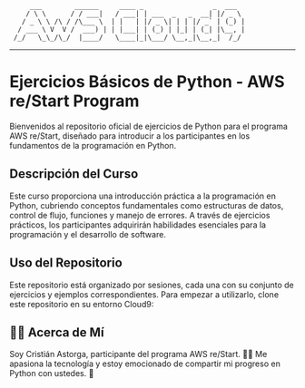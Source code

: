          ___        ______     ____ _                 _  ___  
        / \ \      / / ___|   / ___| | ___  _   _  __| |/ _ \ 
       / _ \ \ /\ / /\___ \  | |   | |/ _ \| | | |/ _` | (_) |
      / ___ \ V  V /  ___) | | |___| | (_) | |_| | (_| |\__, |
     /_/   \_\_/\_/  |____/   \____|_|\___/ \__,_|\__,_|  /_/ 
 ----------------------------------------------------------------- 


# Ejercicios Básicos de Python - AWS re/Start Program
 
Bienvenidos al repositorio oficial de ejercicios de Python para el programa AWS re/Start, diseñado para introducir a los participantes en los fundamentos de la programación en Python.
 
## Descripción del Curso
 
Este curso proporciona una introducción práctica a la programación en Python, cubriendo conceptos fundamentales como estructuras de datos, control de flujo, funciones y manejo de errores. A través de ejercicios prácticos, los participantes adquirirán habilidades esenciales para la programación y el desarrollo de software.
 
## Uso del Repositorio
 
Este repositorio está organizado por sesiones, cada una con su conjunto de ejercicios y ejemplos correspondientes. Para empezar a utilizarlo, clone este repositorio en su entorno Cloud9:

## 🧑‍🏫 Acerca de Mí
Soy Cristián Astorga, participante del programa AWS re/Start. 🧑‍💻 Me apasiona la tecnología y estoy emocionado de compartir mi progreso en Python con ustedes. 🎉
